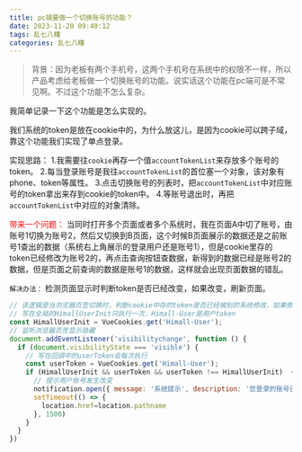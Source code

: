 ```yaml
---
title: pc端要做一个切换账号的功能？
date: 2023-11-20 09:40:12
tags: 乱七八糟
categories: 乱七八糟
---
```

> 背景：因为老板有两个手机号，这两个手机号在系统中的权限不一样，所以产品考虑给老板做一个切换账号的功能。说实话这个功能在pc端可是不常见啊。不过这个功能不怎么复杂。

我简单记录一下这个功能是怎么实现的。

我们系统的token是放在cookie中的，为什么放这儿，是因为cookie可以跨子域，靠这个功能我们实现了单点登录。

实现思路：
1.我需要往`cookie`再存一个值`accountTokenList`来存放多个账号的token。
2.每当登录账号是我往`accountTokenList`的首位塞一个对象，该对象有phone、token等属性。
3.点击切换账号的列表时，把`accountTokenList`中对应账号的token拿出来存到cookie的token中。
4.等账号退出时，再把`accountTokenList`中对应的对象清除。

<font color=red>带来一个问题：</font>
当同时打开多个页面或者多个系统时，我在页面A中切了账号，由账号1切换为账号2，然后又切换到B页面，这个时候B页面展示的数据还是之前账号1查出的数据（系统右上角展示的登录用户还是账号1），但是cookie里存的token已经修改为账号2的，再点击查询按钮查数据，新得到的数据已经是账号2的数据，但是页面之前查询的数据是账号1的数据，这样就会出现页面数据的错乱。

`解决办法：`
检测页面显示时判断token是否已经改变，如果改变，刷新页面。
```js
// 该逻辑是当浏览器页签切换时，判断cookie中存的token是否已经被别的系统修改，如果修改则刷新页面
// 写在全局的HimallUserInit只执行一次，Himall-User是用户token
const HimallUserInit = VueCookies.get('Himall-User');
// 监听浏览器页签显示隐藏
document.addEventListener('visibilitychange', function () {
  if (document.visibilityState === 'visible') {
    // 写在回调中的userToken会每次执行
    const userToken = VueCookies.get('Himall-User');
    if (HimallUserInit && userToken && userToken !== HimallUserInit)  {
      // 提示用户账号发生改变
      notification.open({ message: '系统提示', description: '您登录的账号已发生改变，系统将为您自动切换', placement: 'topRight' })
      setTimeout(() => {
        location.href=location.pathname
      }, 1500)
    }
  }
})
```
